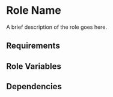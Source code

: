 Role Name
=========

A brief description of the role goes here.

Requirements
------------



Role Variables
--------------



Dependencies
------------
